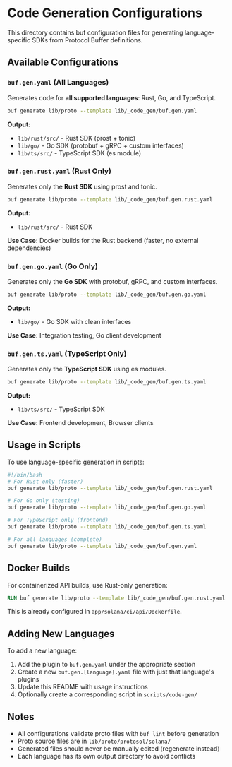 # Code Generation Configurations

This directory contains buf configuration files for generating language-specific SDKs from Protocol Buffer definitions.

## Available Configurations

### `buf.gen.yaml` (All Languages)
Generates code for **all supported languages**: Rust, Go, and TypeScript.

```bash
buf generate lib/proto --template lib/_code_gen/buf.gen.yaml
```

**Output:**
- `lib/rust/src/` - Rust SDK (prost + tonic)
- `lib/go/` - Go SDK (protobuf + gRPC + custom interfaces)
- `lib/ts/src/` - TypeScript SDK (es module)

### `buf.gen.rust.yaml` (Rust Only)
Generates only the **Rust SDK** using prost and tonic.

```bash
buf generate lib/proto --template lib/_code_gen/buf.gen.rust.yaml
```

**Output:**
- `lib/rust/src/` - Rust SDK

**Use Case:** Docker builds for the Rust backend (faster, no external dependencies)

### `buf.gen.go.yaml` (Go Only)
Generates only the **Go SDK** with protobuf, gRPC, and custom interfaces.

```bash
buf generate lib/proto --template lib/_code_gen/buf.gen.go.yaml
```

**Output:**
- `lib/go/` - Go SDK with clean interfaces

**Use Case:** Integration testing, Go client development

### `buf.gen.ts.yaml` (TypeScript Only)
Generates only the **TypeScript SDK** using es modules.

```bash
buf generate lib/proto --template lib/_code_gen/buf.gen.ts.yaml
```

**Output:**
- `lib/ts/src/` - TypeScript SDK

**Use Case:** Frontend development, Browser clients

## Usage in Scripts

To use language-specific generation in scripts:

```bash
#!/bin/bash
# For Rust only (faster)
buf generate lib/proto --template lib/_code_gen/buf.gen.rust.yaml

# For Go only (testing)
buf generate lib/proto --template lib/_code_gen/buf.gen.go.yaml

# For TypeScript only (frontend)
buf generate lib/proto --template lib/_code_gen/buf.gen.ts.yaml

# For all languages (complete)
buf generate lib/proto --template lib/_code_gen/buf.gen.yaml
```

## Docker Builds

For containerized API builds, use Rust-only generation:

```dockerfile
RUN buf generate lib/proto --template lib/_code_gen/buf.gen.rust.yaml
```

This is already configured in `app/solana/ci/api/Dockerfile`.

## Adding New Languages

To add a new language:

1. Add the plugin to `buf.gen.yaml` under the appropriate section
2. Create a new `buf.gen.[language].yaml` file with just that language's plugins
3. Update this README with usage instructions
4. Optionally create a corresponding script in `scripts/code-gen/`

## Notes

- All configurations validate proto files with `buf lint` before generation
- Proto source files are in `lib/proto/protosol/solana/`
- Generated files should never be manually edited (regenerate instead)
- Each language has its own output directory to avoid conflicts
